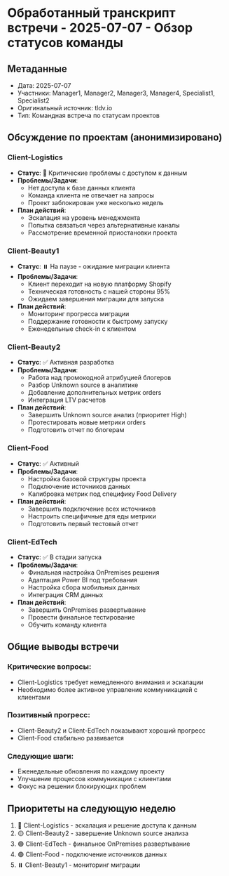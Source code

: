 # Обработанный транскрипт встречи - 2025-07-07 - Обзор статусов команды

## Метаданные
- Дата: 2025-07-07
- Участники: Manager1, Manager2, Manager3, Manager4, Specialist1, Specialist2
- Оригинальный источник: tldv.io
- Тип: Командная встреча по статусам проектов

## Обсуждение по проектам (анонимизировано)

### Client-Logistics
- **Статус**: 🔴 Критические проблемы с доступом к данным
- **Проблемы/Задачи**: 
  - Нет доступа к базе данных клиента
  - Команда клиента не отвечает на запросы
  - Проект заблокирован уже несколько недель
- **План действий**: 
  - Эскалация на уровень менеджмента
  - Попытка связаться через альтернативные каналы
  - Рассмотрение временной приостановки проекта

### Client-Beauty1
- **Статус**: ⏸️ На паузе - ожидание миграции клиента
- **Проблемы/Задачи**:
  - Клиент переходит на новую платформу Shopify
  - Техническая готовность с нашей стороны 95%
  - Ожидаем завершения миграции для запуска
- **План действий**:
  - Мониторинг прогресса миграции
  - Поддержание готовности к быстрому запуску
  - Еженедельные check-in с клиентом

### Client-Beauty2
- **Статус**: ✅ Активная разработка
- **Проблемы/Задачи**:
  - Работа над промокодной атрибуцией блогеров
  - Разбор Unknown source в аналитике
  - Добавление дополнительных метрик orders
  - Интеграция LTV расчетов
- **План действий**:
  - Завершить Unknown source анализ (приоритет High)
  - Протестировать новые метрики orders
  - Подготовить отчет по блогерам

### Client-Food
- **Статус**: ✅ Активный
- **Проблемы/Задачи**:
  - Настройка базовой структуры проекта
  - Подключение источников данных
  - Калибровка метрик под специфику Food Delivery
- **План действий**:
  - Завершить подключение всех источников
  - Настроить специфичные для еды метрики
  - Подготовить первый тестовый отчет

### Client-EdTech
- **Статус**: ✅ В стадии запуска
- **Проблемы/Задачи**:
  - Финальная настройка OnPremises решения
  - Адаптация Power BI под требования
  - Настройка сбора мобильных данных
  - Интеграция CRM данных
- **План действий**:
  - Завершить OnPremises развертывание
  - Провести финальное тестирование
  - Обучить команду клиента

## Общие выводы встречи

### Критические вопросы:
- Client-Logistics требует немедленного внимания и эскалации
- Необходимо более активное управление коммуникацией с клиентами

### Позитивный прогресс:
- Client-Beauty2 и Client-EdTech показывают хороший прогресс
- Client-Food стабильно развивается

### Следующие шаги:
- Еженедельные обновления по каждому проекту
- Улучшение процессов коммуникации с клиентами
- Фокус на решении блокирующих проблем

## Приоритеты на следующую неделю
1. 🔴 Client-Logistics - эскалация и решение доступа к данным
2. 🟡 Client-Beauty2 - завершение Unknown source анализа
3. 🟢 Client-EdTech - финальное OnPremises развертывание
4. 🟢 Client-Food - подключение источников данных
5. ⏸️ Client-Beauty1 - мониторинг миграции
